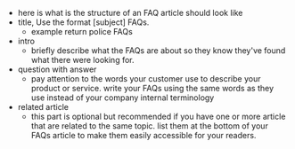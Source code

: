- here is what is the structure of an FAQ article should look like
- title, Use the format [subject] FAQs.
	- example return police FAQs
- intro
	- briefly describe what the FAQs are about so they know they've found what there were looking for.
- question with answer
	- pay attention to the words your customer use to describe your product or service. write your FAQs using the same words as they use instead of your company internal terminology
- related article
	- this part is optional but recommended if you have one or more article that are related to the same topic. list them at the bottom of your FAQs article to make them easily accessible for your readers.